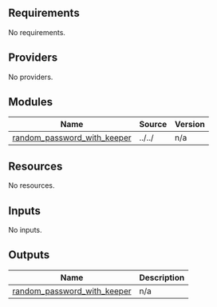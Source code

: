 <!-- BEGINNING OF PRE-COMMIT-TERRAFORM DOCS HOOK -->
## Requirements

No requirements.

## Providers

No providers.

## Modules

| Name | Source | Version |
|------|--------|---------|
| <a name="module_random_password_with_keeper"></a> [random\_password\_with\_keeper](#module\_random\_password\_with\_keeper) | ../../ | n/a |

## Resources

No resources.

## Inputs

No inputs.

## Outputs

| Name | Description |
|------|-------------|
| <a name="output_random_password_with_keeper"></a> [random\_password\_with\_keeper](#output\_random\_password\_with\_keeper) | n/a |

<!-- END OF PRE-COMMIT-TERRAFORM DOCS HOOK -->

